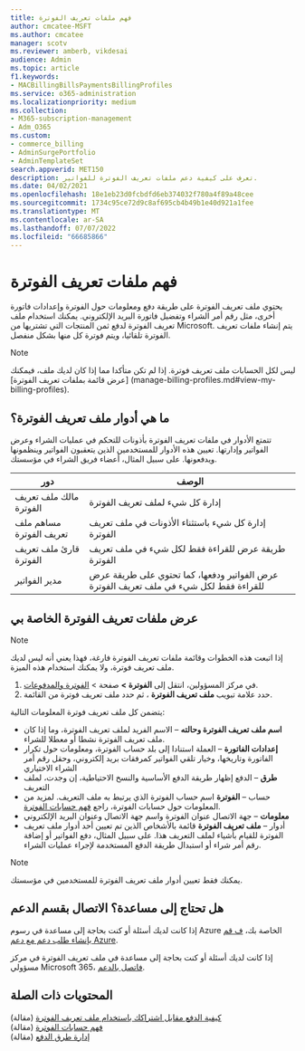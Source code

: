 ```yaml
---
title: فهم ملفات تعريف الفوترة
author: cmcatee-MSFT
ms.author: cmcatee
manager: scotv
ms.reviewer: amberb, vikdesai
audience: Admin
ms.topic: article
f1.keywords:
- MACBillingBillsPaymentsBillingProfiles
ms.service: o365-administration
ms.localizationpriority: medium
ms.collection:
- M365-subscription-management
- Adm_O365
ms.custom:
- commerce_billing
- AdminSurgePortfolio
- AdminTemplateSet
search.appverid: MET150
description: تعرف على كيفية دعم ملفات تعريف الفوترة للفواتير.
ms.date: 04/02/2021
ms.openlocfilehash: 18e1eb23d0fcbdfd6eb374032f780a4f89a48cee
ms.sourcegitcommit: 1734c95ce72d9c8af695cb4b49b1e40d921a1fee
ms.translationtype: MT
ms.contentlocale: ar-SA
ms.lasthandoff: 07/07/2022
ms.locfileid: "66685866"
---
```

# <a name="understand-billing-profiles"></a>فهم ملفات تعريف الفوترة

يحتوي ملف تعريف الفوترة على طريقة دفع ومعلومات حول الفوترة وإعدادات فاتورة أخرى، مثل رقم أمر الشراء وتفضيل فاتورة البريد الإلكتروني. يمكنك استخدام ملف تعريف الفوترة لدفع ثمن المنتجات التي تشتريها من Microsoft. يتم إنشاء ملفات تعريف الفوترة تلقائيا، ويتم فوترة كل منها بشكل منفصل. 

> [!NOTE]
>
> ليس لكل الحسابات ملف تعريف فوترة. إذا لم تكن متأكدا مما إذا كان لديك ملف، فيمكنك [عرض قائمة بملفات تعريف الفوترة] (manage-billing-profiles.md#view-my-billing-profiles).

## <a name="what-are-billing-profile-roles"></a>ما هي أدوار ملف تعريف الفوترة؟

تتمتع الأدوار في ملفات تعريف الفوترة بأذونات للتحكم في عمليات الشراء وعرض الفواتير وإدارتها. تعيين هذه الأدوار للمستخدمين الذين يتعقبون الفواتير وينظمونها ويدفعونها. على سبيل المثال، أعضاء فريق الشراء في مؤسستك.

| دور                         | الوصف                                                                      |
|----------------------------- |--------------------------------------------------------------------------------- |
| مالك ملف تعريف الفوترة        | إدارة كل شيء لملف تعريف الفوترة                                          |
| مساهم ملف تعريف الفوترة  | إدارة كل شيء باستثناء الأذونات في ملف تعريف الفوترة                        |
| قارئ ملف تعريف الفوترة       | طريقة عرض للقراءة فقط لكل شيء في ملف تعريف الفوترة                                |
| مدير الفواتير              | عرض الفواتير ودفعها، كما تحتوي على طريقة عرض للقراءة فقط لكل شيء في ملف تعريف الفوترة  |

## <a name="view-my-billing-profiles"></a>عرض ملفات تعريف الفوترة الخاصة بي

> [!NOTE]
>
> إذا اتبعت هذه الخطوات وقائمة ملفات تعريف الفوترة فارغة، فهذا يعني أنه ليس لديك ملف تعريف فوترة، ولا يمكنك استخدام هذه الميزة.

1. في مركز المسؤولين، انتقل إلى **الفوترة >** صفحة \> <a href="https://go.microsoft.com/fwlink/p/?linkid=2102895" target="_blank">الفوترة والمدفوعات</a>.
2. حدد علامة تبويب **ملف تعريف الفوترة** ، ثم حدد ملف تعريف فوترة من القائمة.

يتضمن كل ملف تعريف فوترة المعلومات التالية:

- **اسم ملف تعريف الفوترة وحالته** &ndash; الاسم الفريد لملف تعريف الفوترة، وما إذا كان ملف تعريف الفوترة نشطا أو معطلا للشراء.
- **إعدادات الفاتورة** &ndash; العملة استنادا إلى بلد حساب الفوترة، ومعلومات حول تكرار الفاتورة وتاريخها، وخيار تلقي الفواتير كمرفقات بريد إلكتروني، وحقل رقم أمر الشراء الاختياري
- **طرق** &ndash; الدفع إظهار طريقة الدفع الأساسية والنسخ الاحتياطية، إن وجدت، لملف التعريف
- حساب &ndash; **الفوترة** اسم حساب الفوترة الذي يرتبط به ملف التعريف. لمزيد من المعلومات حول حسابات الفوترة، راجع [فهم حسابات الفوترة](../manage-billing-accounts.md).
- **معلومات** &ndash; جهة الاتصال عنوان الفوترة واسم جهة الاتصال وعنوان البريد الإلكتروني
- أدوار &ndash; **ملف تعريف الفوترة** قائمة بالأشخاص الذين تم تعيين أحد أدوار ملف تعريف الفوترة للقيام بأشياء لملف التعريف هذا. على سبيل المثال، دفع الفواتير أو إضافة رقم أمر شراء أو استبدال طريقة الدفع المستخدمة لإجراء عمليات الشراء.

> [!NOTE]
>
> يمكنك فقط تعيين أدوار ملف تعريف الفوترة للمستخدمين في مؤسستك.

## <a name="need-help-contact-support"></a>هل تحتاج إلى مساعدة؟ الاتصال بقسم الدعم

إذا كانت لديك أسئلة أو كنت بحاجة إلى مساعدة في رسوم Azure الخاصة بك، <a href="https://portal.azure.com/#blade/Microsoft_Azure_Support/HelpAndSupportBlade/newsupportrequest" target="_blank">ف قم بإنشاء طلب دعم مع دعم Azure</a>.

إذا كانت لديك أسئلة أو كنت بحاجة إلى مساعدة في ملف تعريف الفوترة في مركز مسؤولي Microsoft 365، [فاتصل بالدعم](../../admin/get-help-support.md).

## <a name="related-content"></a>المحتويات ذات الصلة

[كيفية الدفع مقابل اشتراكك باستخدام ملف تعريف الفوترة](pay-for-subscription-billing-profile.md) (مقالة)\
[فهم حسابات الفوترة](../manage-billing-accounts.md) (مقالة)\
[إدارة طرق الدفع](manage-payment-methods.md) (مقالة)
